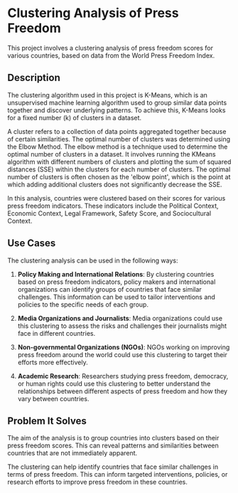 # Clustering Analysis of Press Freedom

This project involves a clustering analysis of press freedom scores for various countries, based on data from the World Press Freedom Index. 

## Description

The clustering algorithm used in this project is K-Means, which is an unsupervised machine learning algorithm used to group similar data points together and discover underlying patterns. To achieve this, K-Means looks for a fixed number (k) of clusters in a dataset.

A cluster refers to a collection of data points aggregated together because of certain similarities. The optimal number of clusters was determined using the Elbow Method. The elbow method is a technique used to determine the optimal number of clusters in a dataset. It involves running the KMeans algorithm with different numbers of clusters and plotting the sum of squared distances (SSE) within the clusters for each number of clusters. The optimal number of clusters is often chosen as the 'elbow point', which is the point at which adding additional clusters does not significantly decrease the SSE.

In this analysis, countries were clustered based on their scores for various press freedom indicators. These indicators include the Political Context, Economic Context, Legal Framework, Safety Score, and Sociocultural Context.

## Use Cases

The clustering analysis can be used in the following ways:

1. **Policy Making and International Relations**: By clustering countries based on press freedom indicators, policy makers and international organizations can identify groups of countries that face similar challenges. This information can be used to tailor interventions and policies to the specific needs of each group.

2. **Media Organizations and Journalists**: Media organizations could use this clustering to assess the risks and challenges their journalists might face in different countries.

3. **Non-governmental Organizations (NGOs)**: NGOs working on improving press freedom around the world could use this clustering to target their efforts more effectively.

4. **Academic Research**: Researchers studying press freedom, democracy, or human rights could use this clustering to better understand the relationships between different aspects of press freedom and how they vary between countries.

## Problem It Solves

The aim of the analysis is to group countries into clusters based on their press freedom scores. This can reveal patterns and similarities between countries that are not immediately apparent.

The clustering can help identify countries that face similar challenges in terms of press freedom. This can inform targeted interventions, policies, or research efforts to improve press freedom in these countries.
